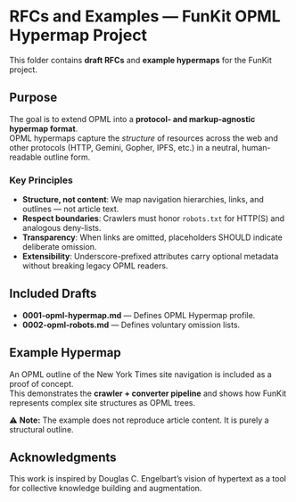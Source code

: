 # RFCs and Examples — FunKit OPML Hypermap Project

This folder contains **draft RFCs** and **example hypermaps** for the FunKit project.

## Purpose
The goal is to extend OPML into a **protocol- and markup-agnostic hypermap format**.  
OPML hypermaps capture the *structure* of resources across the web and other protocols
(HTTP, Gemini, Gopher, IPFS, etc.) in a neutral, human-readable outline form.

### Key Principles
- **Structure, not content**: We map navigation hierarchies, links, and outlines — not article text.  
- **Respect boundaries**: Crawlers must honor `robots.txt` for HTTP(S) and analogous deny-lists.  
- **Transparency**: When links are omitted, placeholders SHOULD indicate deliberate omission.  
- **Extensibility**: Underscore-prefixed attributes carry optional metadata without breaking legacy OPML readers.

## Included Drafts
- **0001-opml-hypermap.md** — Defines OPML Hypermap profile.  
- **0002-opml-robots.md** — Defines voluntary omission lists.

## Example Hypermap
An OPML outline of the New York Times site navigation is included as a proof of concept.  
This demonstrates the **crawler + converter pipeline** and shows how FunKit represents complex site
structures as OPML trees.

⚠️ **Note:** The example does not reproduce article content. It is purely a structural outline.

## Acknowledgments
This work is inspired by Douglas C. Engelbart’s vision of hypertext as a tool for
collective knowledge building and augmentation.
